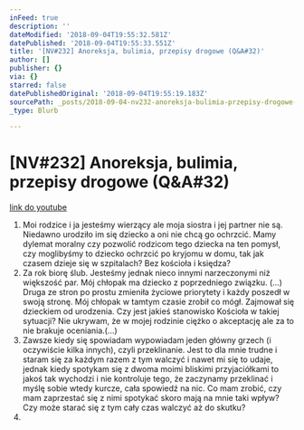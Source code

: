 ```yaml
---
inFeed: true
description: ''
dateModified: '2018-09-04T19:55:32.581Z'
datePublished: '2018-09-04T19:55:33.551Z'
title: '[NV#232] Anoreksja, bulimia, przepisy drogowe (Q&A#32)'
author: []
publisher: {}
via: {}
starred: false
datePublishedOriginal: '2018-09-04T19:55:19.183Z'
sourcePath: _posts/2018-09-04-nv232-anoreksja-bulimia-przepisy-drogowe-qanda32.md
_type: Blurb

---
```

# \[NV\#232\] Anoreksja, bulimia, przepisy drogowe (Q&A\#32)
[link do youtube][0]

1. Moi rodzice i ja jesteśmy wierzący ale moja siostra i jej partner nie są. Niedawno urodziło im się dziecko a oni nie chcą go ochrzcić. Mamy dylemat moralny czy pozwolić rodzicom tego dziecka na ten pomysł, czy moglibyśmy to dziecko ochrzcić po kryjomu w domu, tak jak czasem dzieje się w szpitalach? Bez kościoła i księdza?
2. Za rok biorę ślub. Jesteśmy jednak nieco innymi narzeczonymi niż większość par. Mój chłopak ma dziecko z poprzedniego związku. (...) Druga ze stron po prostu zmieniła życiowe priorytety i każdy poszedł w swoją stronę. Mój chłopak w tamtym czasie zrobił co mógł. Zajmował się dzieckiem od urodzenia. Czy jest jakieś stanowisko Kościoła w takiej sytuacji? Nie ukrywam, że w mojej rodzinie ciężko o akceptację ale za to nie brakuje oceniania.(...) 
3. Zawsze kiedy się spowiadam wypowiadam jeden główny grzech (i oczywiście kilka innych), czyli przeklinanie. Jest to dla mnie trudne i staram się za każdym razem z tym walczyć i nawet mi się to udaje, jednak kiedy spotykam się z dwoma moimi bliskimi przyjaciółkami to jakoś tak wychodzi i nie kontroluje tego, że zaczynamy przeklinać i myślę sobie wtedy kurcze, cała spowiedź na nic. Co mam zrobić, czy mam zaprzestać się z nimi spotykać skoro mają na mnie taki wpływ? Czy może starać się z tym cały czas walczyć aż do skutku?
4. 

[0]: https://www.youtube.com/watch?v=48cAKVRIJhU
